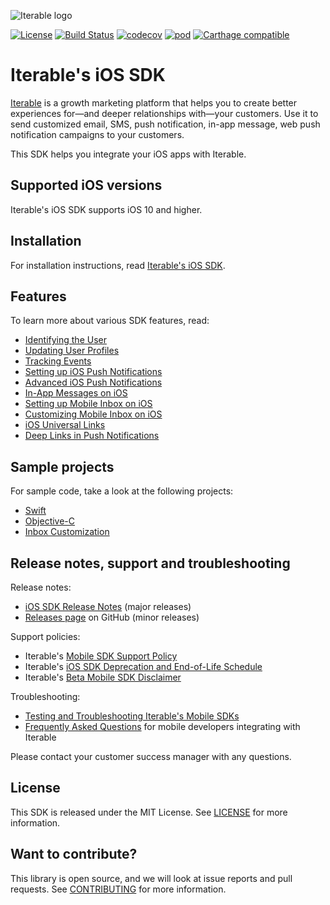![Iterable logo](https://raw.githubusercontent.com/Iterable/swift-sdk/master/images/Iterable-Logo.png "Iterable Logo")

[![License](https://img.shields.io/github/license/Iterable/swift-sdk)](https://opensource.org/licenses/MIT)
[![Build Status](https://travis-ci.com/Iterable/swift-sdk.svg?branch=master)](https://travis-ci.com/Iterable/swift-sdk)
[![codecov](https://codecov.io/gh/Iterable/swift-sdk/branch/master/graph/badge.svg)](https://codecov.io/gh/Iterable/swift-sdk)
[![pod](https://img.shields.io/cocoapods/v/Iterable-iOS-SDK)](https://cocoapods.org/pods/Iterable-iOS-SDK)
[![Carthage compatible](https://img.shields.io/badge/Carthage-compatible-4BC51D.svg?style=flat)](https://github.com/Carthage/Carthage)

# Iterable's iOS SDK

[Iterable](https://www.iterable.com) is a growth marketing platform that helps
you to create better experiences for—and deeper relationships with—your
customers. Use it to send customized email, SMS, push notification, in-app
message, web push notification campaigns to your customers.

This SDK helps you integrate your iOS apps with Iterable.

## Supported iOS versions

Iterable's iOS SDK supports iOS 10 and higher.

## Installation

For installation instructions, read [Iterable's iOS SDK](https://support.iterable.com/hc/articles/360035018152).

## Features

To learn more about various SDK features, read:

- [Identifying the User](https://support.iterable.com/hc/articles/360035402531)
- [Updating User Profiles](https://support.iterable.com/hc/articles/360035402611)
- [Tracking Events](https://support.iterable.com/hc/articles/360035395671)
- [Setting up iOS Push Notifications](https://support.iterable.com/hc/articles/115000315806)
- [Advanced iOS Push Notifications](https://support.iterable.com/hc/articles/360035451931)
- [In-App Messages on iOS](https://support.iterable.com/hc/articles/360035536791)
- [Setting up Mobile Inbox on iOS](https://support.iterable.com/hc/articles/360039137271)
- [Customizing Mobile Inbox on iOS](https://support.iterable.com/hc/articles/360039091471)
- [iOS Universal Links](https://support.iterable.com/hc/articles/360035496511)
- [Deep Links in Push Notifications](https://support.iterable.com/hc/articles/360035453971)

## Sample projects

For sample code, take a look at the following projects:

- [Swift](https://github.com/Iterable/swift-sdk/blob/master/sample-apps/swift-sample-app)
- [Objective-C](https://github.com/Iterable/swift-sdk/blob/master/sample-apps/objc-sample-app)
- [Inbox Customization](https://github.com/Iterable/swift-sdk/tree/master/sample-apps/inbox-customization)

## Release notes, support and troubleshooting

Release notes:

- [iOS SDK Release Notes](https://support.iterable.com/hc/articles/360027798391) (major releases)
- [Releases page](https://github.com/Iterable/swift-sdk/releases) on GitHub (minor releases)

Support policies:

- Iterable's [Mobile SDK Support Policy](https://support.iterable.com/hc/articles/360046136171)
- Iterable's [iOS SDK Deprecation and End-of-Life Schedule](https://support.iterable.com/hc/articles/360027798391#deprecation-and-end-of-life-schedule)
- Iterable's [Beta Mobile SDK Disclaimer](https://support.iterable.com/hc/articles/360034753412)

Troubleshooting:

- [Testing and Troubleshooting Iterable's Mobile SDKs](https://support.iterable.com/hc/articles/360035392251)
- [Frequently Asked Questions](https://support.iterable.com/hc/articles/360035624191) 
  for mobile developers integrating with Iterable

Please contact your customer success manager with any questions.

## License

This SDK is released under the MIT License. See [LICENSE](https://github.com/Iterable/swift-sdk/blob/master/LICENSE.md)
for more information.

## Want to contribute?

This library is open source, and we will look at issue reports and pull requests.
See [CONTRIBUTING](CONTRIBUTING.md) for more information.
